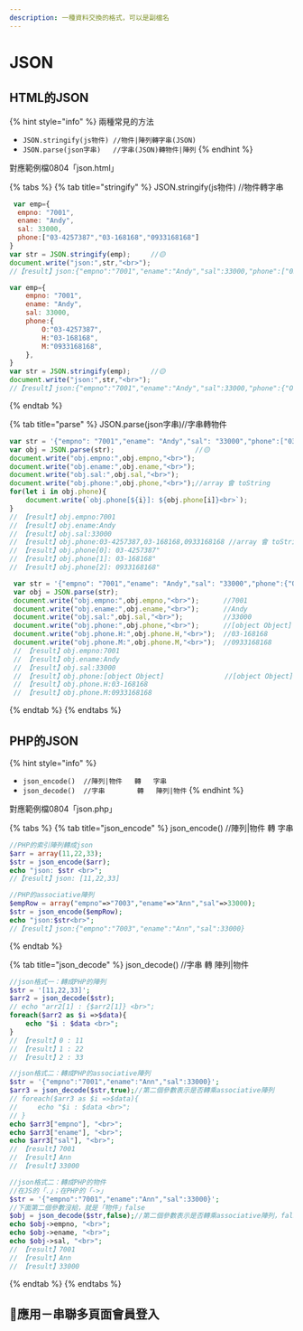 ```yaml
---
description: 一種資料交換的格式，可以是副檔名
---
```


# JSON

## HTML的JSON

{% hint style="info" %}
兩種常見的方法

* `JSON.stringify(js物件) //物件|陣列轉字串(JSON)`
* `JSON.parse(json字串)   //字串(JSON)轉物件|陣列`
{% endhint %}

對應範例檔0804「json.html」

{% tabs %}
{% tab title="stringify" %}
JSON.stringify\(js物件\) //物件轉字串

```javascript
 var emp={
  empno: "7001",
  ename: "Andy",
  sal: 33000,
  phone:["03-4257387","03-168168","0933168168"]
}
var str = JSON.stringify(emp);     //🟡
document.write("json:",str,"<br>");
//【result】json:{"empno":"7001","ename":"Andy","sal":33000,"phone":["03-4257387","03-168168","0933168168"]}
```

```javascript
var emp={
    empno: "7001",
    ename: "Andy",
    sal: 33000,
    phone:{
        O:"03-4257387",
        H:"03-168168",
        M:"0933168168",
    },
}
var str = JSON.stringify(emp);     //🟡
document.write("json:",str,"<br>");
//【result】json:{"empno":"7001","ename":"Andy","sal":33000,"phone":{"O":"03-4257387","H":"03-168168","M":"0933168168"}}
```
{% endtab %}

{% tab title="parse" %}
JSON.parse\(json字串\)//字串轉物件

```javascript
var str = '{"empno": "7001","ename": "Andy","sal": "33000","phone":["03-4257387","03-168168","0933168168"]}';
var obj = JSON.parse(str);                    //🟡
document.write("obj.empno:",obj.empno,"<br>");
document.write("obj.ename:",obj.ename,"<br>");
document.write("obj.sal:",obj.sal,"<br>");
document.write("obj.phone:",obj.phone,"<br>");//array 會 toString
for(let i in obj.phone){
    document.write(`obj.phone[${i}]: ${obj.phone[i]}<br>`);
}
// 【result】obj.empno:7001
// 【result】obj.ename:Andy
// 【result】obj.sal:33000
// 【result】obj.phone:03-4257387,03-168168,0933168168 //array 會 toString
// 【result】obj.phone[0]: 03-4257387"
// 【result】obj.phone[1]: 03-168168"
// 【result】obj.phone[2]: 0933168168"

```

```javascript
 var str = '{"empno": "7001","ename": "Andy","sal": "33000","phone":{"O":"03-4257387","H":"03-168168","M":"0933168168"}}';
 var obj = JSON.parse(str);
 document.write("obj.empno:",obj.empno,"<br>");      //7001
 document.write("obj.ename:",obj.ename,"<br>");      //Andy
 document.write("obj.sal:",obj.sal,"<br>");          //33000
 document.write("obj.phone:",obj.phone,"<br>");      //[object Object]
 document.write("obj.phone.H:",obj.phone.H,"<br>");  //03-168168
 document.write("obj.phone.M:",obj.phone.M,"<br>");  //0933168168
 // 【result】obj.empno:7001
 // 【result】obj.ename:Andy
 // 【result】obj.sal:33000
 // 【result】obj.phone:[object Object]               //[object Object]
 // 【result】obj.phone.H:03-168168
 // 【result】obj.phone.M:0933168168
```
{% endtab %}
{% endtabs %}

## PHP的JSON

{% hint style="info" %}
* `json_encode()  //陣列|物件   轉   字串`
* `json_decode()  //字串        轉   陣列|物件`
{% endhint %}

對應範例檔0804「json.php」

{% tabs %}
{% tab title="json\_encode" %}
json\_encode\(\)  //陣列\|物件   轉   字串

```php
//PHP的索引陣列轉成json
$arr = array(11,22,33);
$str = json_encode($arr);
echo "json: $str <br>";
//【result】json: [11,22,33]
```

```php
//PHP的associative陣列
$empRow = array("empno"=>"7003","ename"=>"Ann","sal"=>33000);
$str = json_encode($empRow);
echo "json:$str<br>";
//【result】json:{"empno":"7003","ename":"Ann","sal":33000}
```
{% endtab %}

{% tab title="json\_decode" %}
json\_decode\(\)  //字串        轉   陣列\|物件

```php
//json格式一：轉成PHP的陣列
$str = '[11,22,33]';
$arr2 = json_decode($str);
// echo "arr2[1] : {$arr2[1]} <br>";
foreach($arr2 as $i =>$data){
    echo "$i : $data <br>";
}
// 【result】0 : 11
// 【result】1 : 22
// 【result】2 : 33
```

```php
//json格式二：轉成PHP的associative陣列
$str = '{"empno":"7001","ename":"Ann","sal":33000}';
$arr3 = json_decode($str,true);//第二個參數表示是否轉乘associative陣列
// foreach($arr3 as $i =>$data){
//     echo "$i : $data <br>";
// }
echo $arr3["empno"], "<br>";
echo $arr3["ename"], "<br>";
echo $arr3["sal"], "<br>";
// 【result】7001
// 【result】Ann
// 【result】33000
```

```php
//json格式二：轉成PHP的物件
//在JS的「.」；在PHP的「->」
$str = '{"empno":"7001","ename":"Ann","sal":33000}';
//下面第二個參數沒給，就是「物件」false
$obj = json_decode($str,false);//第二個參數表示是否轉乘associative陣列，false表示轉成物件
echo $obj->empno, "<br>";
echo $obj->ename, "<br>";
echo $obj->sal, "<br>";
// 【result】7001
// 【result】Ann
// 【result】33000
```
{% endtab %}
{% endtabs %}

## 🍵應用－串聯多頁面會員登入






